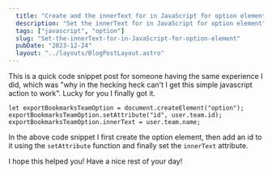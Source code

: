 ```yaml
---
  title: "Create and the innerText for in JavaScript for option element"
  description: "Set the innerText for in JavaScript for option element"
  tags: ["javascript", "option"]
  slug: "Set-the-innerText-for-in-JavaScript-for-option-element"
  pubDate: "2023-12-24"
  layout: "../layouts/BlogPostLayout.astro"
---
```


This is a quick code snippet post for someone having the same experience I did, which was "why in the hecking heck can't I get this simple javascript action to work". Lucky for you I finally got it.

```
let exportBookmarksTeamOption = document.createElement("option");
exportBookmarksTeamOption.setAttribute("id", user.team.id);
exportBookmarksTeamOption.innerText = user.team.name;
```

In the above code snippet I first create the option element, then add an id to it using the `setAttribute` function and finally set the `innerText` attribute. 

I hope this helped you! Have a nice rest of your day!